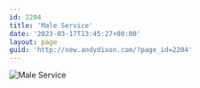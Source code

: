 ```yaml
---
id: 2204
title: 'Male Service'
date: '2023-03-17T13:45:27+00:00'
layout: page
guid: 'http://new.andydixon.com/?page_id=2204'
---
```


![Male Service](https://i0.wp.com/assets.g8x2.ldn.idrivee2-23.com/posters/Male%20Service%2001.jpg?w=1200&ssl=1 "Male Service")